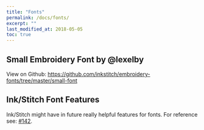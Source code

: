 ```yaml
---
title: "Fonts"
permalink: /docs/fonts/
excerpt: ""
last_modified_at: 2018-05-05
toc: true
---
```

## Small Embroidery Font by @lexelby
View on Github: <https://github.com/inkstitch/embroidery-fonts/tree/master/small-font>

## Ink/Stitch Font Features
Ink/Stitch might have in future really helpful features for fonts. For reference see: [#142](https://github.com/inkstitch/inkstitch/issues/142).
